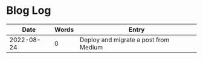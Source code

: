 # Blog Log

| Date       | Words | Entry                                 |
| ---------- | ----- | ------------------------------------- |
| 2022-08-24 | 0     | Deploy and migrate a post from Medium |
